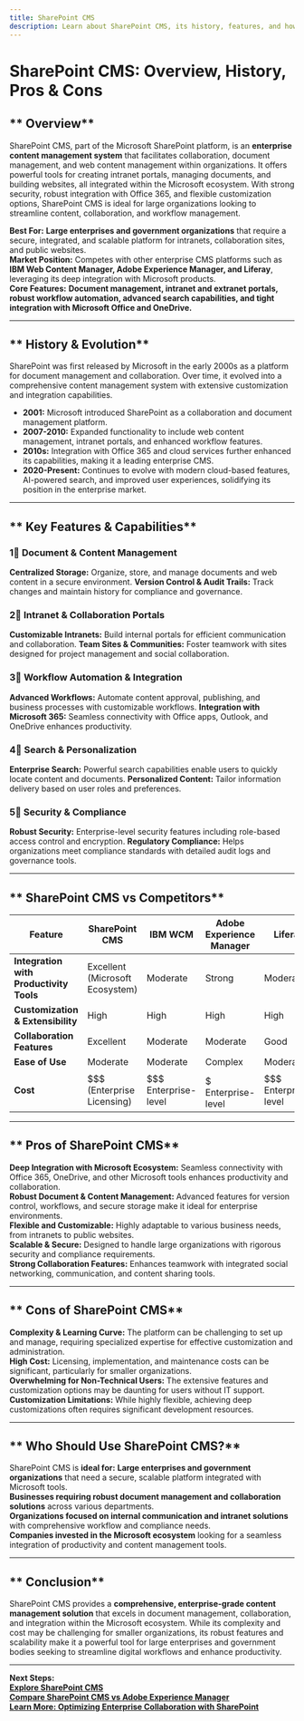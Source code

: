 ```yaml
---
title: SharePoint CMS
description: Learn about SharePoint CMS, its history, features, and how it compares to other enterprise content management systems.
---
```


# **SharePoint CMS: Overview, History, Pros & Cons**

## ** Overview**  
SharePoint CMS, part of the Microsoft SharePoint platform, is an **enterprise content management system** that facilitates collaboration, document management, and web content management within organizations. It offers powerful tools for creating intranet portals, managing documents, and building websites, all integrated within the Microsoft ecosystem. With strong security, robust integration with Office 365, and flexible customization options, SharePoint CMS is ideal for large organizations looking to streamline content, collaboration, and workflow management.

 **Best For:** **Large enterprises and government organizations** that require a secure, integrated, and scalable platform for intranets, collaboration sites, and public websites.  
 **Market Position:** Competes with other enterprise CMS platforms such as **IBM Web Content Manager, Adobe Experience Manager, and Liferay**, leveraging its deep integration with Microsoft products.  
 **Core Features:** **Document management, intranet and extranet portals, robust workflow automation, advanced search capabilities, and tight integration with Microsoft Office and OneDrive.**

---

## ** History & Evolution**  
SharePoint was first released by Microsoft in the early 2000s as a platform for document management and collaboration. Over time, it evolved into a comprehensive content management system with extensive customization and integration capabilities.

- **2001:** Microsoft introduced SharePoint as a collaboration and document management platform.
- **2007-2010:** Expanded functionality to include web content management, intranet portals, and enhanced workflow features.
- **2010s:** Integration with Office 365 and cloud services further enhanced its capabilities, making it a leading enterprise CMS.
- **2020-Present:** Continues to evolve with modern cloud-based features, AI-powered search, and improved user experiences, solidifying its position in the enterprise market.

---

## ** Key Features & Capabilities**

### **1⃣ Document & Content Management**
 **Centralized Storage:** Organize, store, and manage documents and web content in a secure environment.
 **Version Control & Audit Trails:** Track changes and maintain history for compliance and governance.

### **2⃣ Intranet & Collaboration Portals**
 **Customizable Intranets:** Build internal portals for efficient communication and collaboration.
 **Team Sites & Communities:** Foster teamwork with sites designed for project management and social collaboration.

### **3⃣ Workflow Automation & Integration**
 **Advanced Workflows:** Automate content approval, publishing, and business processes with customizable workflows.
 **Integration with Microsoft 365:** Seamless connectivity with Office apps, Outlook, and OneDrive enhances productivity.

### **4⃣ Search & Personalization**
 **Enterprise Search:** Powerful search capabilities enable users to quickly locate content and documents.
 **Personalized Content:** Tailor information delivery based on user roles and preferences.

### **5⃣ Security & Compliance**
 **Robust Security:** Enterprise-level security features including role-based access control and encryption.
 **Regulatory Compliance:** Helps organizations meet compliance standards with detailed audit logs and governance tools.

---

## ** SharePoint CMS vs Competitors**

| Feature                      | SharePoint CMS        | IBM WCM             | Adobe Experience Manager | Liferay               |
|------------------------------|-----------------------|---------------------|--------------------------|-----------------------|
| **Integration with Productivity Tools** |  Excellent (Microsoft Ecosystem) |  Moderate |  Strong             |  Moderate           |
| **Customization & Extensibility**         |  High          |  High            |  High                |  High              |
| **Collaboration Features**                  |  Excellent     |  Moderate        |  Moderate            |  Good              |
| **Ease of Use**                             |  Moderate      |  Moderate        |  Complex             |  Moderate          |
| **Cost**                                    | $$$ (Enterprise Licensing) | $$$ Enterprise-level | $$$$$ Enterprise-level | $$$ Enterprise-level |

---

## ** Pros of SharePoint CMS**
 **Deep Integration with Microsoft Ecosystem:** Seamless connectivity with Office 365, OneDrive, and other Microsoft tools enhances productivity and collaboration.  
 **Robust Document & Content Management:** Advanced features for version control, workflows, and secure storage make it ideal for enterprise environments.  
 **Flexible and Customizable:** Highly adaptable to various business needs, from intranets to public websites.  
 **Scalable & Secure:** Designed to handle large organizations with rigorous security and compliance requirements.  
 **Strong Collaboration Features:** Enhances teamwork with integrated social networking, communication, and content sharing tools.

---

## ** Cons of SharePoint CMS**
 **Complexity & Learning Curve:** The platform can be challenging to set up and manage, requiring specialized expertise for effective customization and administration.  
 **High Cost:** Licensing, implementation, and maintenance costs can be significant, particularly for smaller organizations.  
 **Overwhelming for Non-Technical Users:** The extensive features and customization options may be daunting for users without IT support.  
 **Customization Limitations:** While highly flexible, achieving deep customizations often requires significant development resources.

---

## ** Who Should Use SharePoint CMS?**
SharePoint CMS is **ideal for:**
 **Large enterprises and government organizations** that need a secure, scalable platform integrated with Microsoft tools.  
 **Businesses requiring robust document management and collaboration solutions** across various departments.  
 **Organizations focused on internal communication and intranet solutions** with comprehensive workflow and compliance needs.  
 **Companies invested in the Microsoft ecosystem** looking for a seamless integration of productivity and content management tools.

---

## ** Conclusion**  
SharePoint CMS provides a **comprehensive, enterprise-grade content management solution** that excels in document management, collaboration, and integration within the Microsoft ecosystem. While its complexity and cost may be challenging for smaller organizations, its robust features and scalability make it a powerful tool for large enterprises and government bodies seeking to streamline digital workflows and enhance productivity.

---

 **Next Steps:**  
 **[Explore SharePoint CMS](https://www.microsoft.com/en-us/microsoft-365/sharepoint/collaboration)**  
 **[Compare SharePoint CMS vs Adobe Experience Manager](#)**  
 **[Learn More: Optimizing Enterprise Collaboration with SharePoint](#)**

